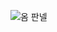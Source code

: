 ![옴 판넬](https://user-images.githubusercontent.com/52748335/127095590-fb6c071c-97cb-46fb-b15a-7f7ae5799caa.jpg)


